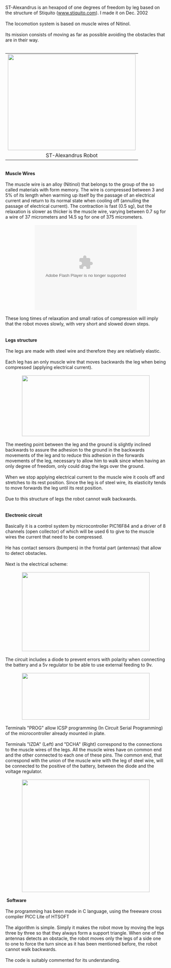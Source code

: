 ST-Alexandrus is an hexapod of one degrees of freedom by leg based on the structure of Stiquito (<a href="http://www.stiquito.com/">www.stiquito.com</a>). I made it on Dec. 2002<br />
<br />
The locomotion system is based on muscle wires of Nitinol.<br />
<br />
Its mission consists of moving as far as possible avoiding the obstacles that are in their way.<br />
<br />
<table align="center" cellpadding="0" cellspacing="0" class="tr-caption-container" style="margin-left: auto; margin-right: auto; text-align: center;"><tbody>
<tr><td style="text-align: center;"><a href="http://1.bp.blogspot.com/-aUERa_qw51A/Uu42Qb_OZaI/AAAAAAAAJiA/HWdhl4JWxL0/s1600/st-alex.jpg" imageanchor="1" style="margin-left: auto; margin-right: auto;"><img border="0" src="http://1.bp.blogspot.com/-aUERa_qw51A/Uu42Qb_OZaI/AAAAAAAAJiA/HWdhl4JWxL0/s1600/st-alex.jpg" height="300" width="400" /></a></td></tr>
<tr><td class="tr-caption" style="text-align: center;">ST-Alexandrus Robot</td></tr>
</tbody></table>
<br />
<b>Muscle Wires</b><br />
<br />
The muscle wire is an alloy (Nitinol) that belongs to the group of the so called materials with form memory. The wire is compressed between 3 and 5% of its length when warming up itself by the passage of an electrical current and return to its normal state when cooling off (annulling the passage of electrical current). The contraction is fast (0.5 sg), but the relaxation is slower as thicker is the muscle wire, varying between 0.7 sg for a wire of 37 micrometers and 14.5 sg for one of 375 micrometers.<br />
<br />
<div class="separator" style="clear: both; text-align: center;">
<object width="320" height="266" class="BLOGGER-youtube-video" classid="clsid:D27CDB6E-AE6D-11cf-96B8-444553540000" codebase="http://download.macromedia.com/pub/shockwave/cabs/flash/swflash.cab#version=6,0,40,0" data-thumbnail-src="https://ytimg.googleusercontent.com/vi/N188-MJZrzo/0.jpg"><param name="movie" value="https://youtube.googleapis.com/v/N188-MJZrzo&source=uds" /><param name="bgcolor" value="#FFFFFF" /><param name="allowFullScreen" value="true" /><embed width="320" height="266"  src="https://youtube.googleapis.com/v/N188-MJZrzo&source=uds" type="application/x-shockwave-flash" allowfullscreen="true"></embed></object></div>
<br />
These long times of relaxation and small ratios of compression will imply that the robot moves slowly, with very short and slowed down steps.<br />
<br />
<br />
<b>Legs structure</b><br />
<br />
The legs are made with steel wire and therefore they are relatively elastic.<br />
<br />
Each leg has an only muscle wire that moves backwards the leg when being compressed (applying electrical current).<br />
<br />
<div class="separator" style="clear: both; text-align: center;">
<a href="http://1.bp.blogspot.com/-tQvgcaidVSs/Uu42qhdsgKI/AAAAAAAAJiI/cjciMbZjPFs/s1600/legs.jpg" imageanchor="1" style="margin-left: 1em; margin-right: 1em;"><img border="0" src="http://1.bp.blogspot.com/-tQvgcaidVSs/Uu42qhdsgKI/AAAAAAAAJiI/cjciMbZjPFs/s1600/legs.jpg" height="190" width="400" /></a></div>
<br />
The meeting point between the leg and the ground is slightly inclined backwards to assure the adhesion to the ground in the backwards movements of the leg and to reduce this adhesion in the forwards movements of the leg, necessary to allow him to walk since when having an only degree of freedom, only could drag the legs over the ground.<br />
<br />
When we stop applying electrical current to the muscle wire it cools off and stretches to its rest position. Since the leg is of steel wire, its elasticity tends to move forwards the leg until its rest position.<br />
<br />
Due to this structure of legs the robot cannot walk backwards.<br />
<br />
<br />
<b>Electronic circuit</b><br />
<br />
Basically it is a control system by microcontroller PIC16F84 and a driver of 8 channels (open collector) of which will be used 6 to give to the muscle wires the current that need to be compressed.<br />
<br />
He has contact sensors (bumpers) in the frontal part (antennas) that allow to detect obstacles.<br />
<br />
Next is the electrical scheme:<br />
<br />
<div class="separator" style="clear: both; text-align: center;">
<a href="http://2.bp.blogspot.com/-ZI0Mk67KEZ8/Uu425WS0eCI/AAAAAAAAJiQ/0LYMTvU8ZMo/s1600/scheme.png" imageanchor="1" style="margin-left: 1em; margin-right: 1em;"><img border="0" src="http://2.bp.blogspot.com/-ZI0Mk67KEZ8/Uu425WS0eCI/AAAAAAAAJiQ/0LYMTvU8ZMo/s1600/scheme.png" height="247" width="400" /></a></div>
<br />
The circuit includes a diode to prevent errors with polarity when connecting the battery and a 5v regulator to be able to use external feeding to 9v.<br />
<br />
<div class="separator" style="clear: both; text-align: center;">
<a href="http://3.bp.blogspot.com/-Ne-zWWUb6qk/Uu43HSMlc6I/AAAAAAAAJiY/-tYVsQ_A3xA/s1600/board.png" imageanchor="1" style="margin-left: 1em; margin-right: 1em;"><img border="0" src="http://3.bp.blogspot.com/-Ne-zWWUb6qk/Uu43HSMlc6I/AAAAAAAAJiY/-tYVsQ_A3xA/s1600/board.png" height="146" width="400" /></a></div>
<br />
Terminals "PROG" allow ICSP programming (In Circuit Serial Programming) of the microcontroller already mounted in plate.<br />
<br />
Terminals "IZDA" (Left) and "DCHA" (Right) correspond to the connections to the muscle wires of the legs. All the muscle wires have on common end and the other connected to each one of these pins. The common end, that correspond with the union of the muscle wire with the leg of steel wire, will be connected to the positive of the battery, between the diode and the voltage regulator.<br />
<br />
<div class="separator" style="clear: both; text-align: center;">
<a href="http://4.bp.blogspot.com/-0KYZpz5SdXI/Uu43UA4NuGI/AAAAAAAAJig/XE-b6awo9bU/s1600/enstparts.jpg" imageanchor="1" style="margin-left: 1em; margin-right: 1em;"><img border="0" src="http://4.bp.blogspot.com/-0KYZpz5SdXI/Uu43UA4NuGI/AAAAAAAAJig/XE-b6awo9bU/s1600/enstparts.jpg" height="352" width="400" /></a></div>
<br />
&nbsp;<b>Software</b><br />
<br />
The programming has been made in C language, using the freeware cross compiler PICC Lite of HTSOFT<br />
<br />
The algorithm is simple. Simply it makes the robot move by moving the legs three by three so that they always form a support triangle. When one of the antennas detects an obstacle, the robot moves only the legs of a side one to one to force the turn since as it has been mentioned before, the robot cannot walk backwards.<br />
<br />
The code is suitably commented for its understanding.<br />
<br />
<br />

<br />
